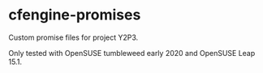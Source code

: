 # cfengine-promises
Custom promise files for project Y2P3.

Only tested with OpenSUSE tumbleweed early 2020 and OpenSUSE Leap 15.1.
